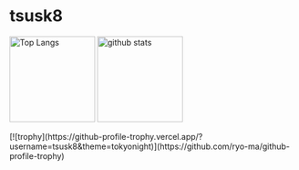 # tsusk8
<p align="left"> 
  <img alt="Top Langs" height="150px" src="https://github-readme-stats.vercel.app/api/top-langs/?username=tsusk8&layout=compact&show_icons=true&theme=tokyonight" />
  <img alt="github stats" height="150px" src="https://github-readme-stats.vercel.app/api?username=tsusk8&theme=tokyonight&show_icons=ture" />
</p>
[![trophy](https://github-profile-trophy.vercel.app/?username=tsusk8&theme=tokyonight)](https://github.com/ryo-ma/github-profile-trophy)
